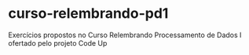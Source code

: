 # curso-relembrando-pd1
Exercícios propostos no Curso Relembrando Processamento de Dados I ofertado pelo projeto Code Up
